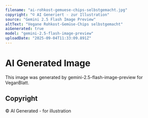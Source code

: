 ```yaml
---
filename: "ai-rohkost-gemuese-chips-selbstgemacht.jpg"
copyright: "© AI Generiert - zur Illustration"
source: "Gemini 2.5 Flash Image Preview"
altText: "Vegane Rohkost-Gemüse-Chips selbstgemacht"
aiGenerated: true
model: "gemini-2.5-flash-image-preview"
uploadDate: "2025-09-04T11:33:09.891Z"
---
```


# AI Generated Image

This image was generated by gemini-2.5-flash-image-preview for VeganBlatt.

## Copyright
© AI Generated - for illustration
